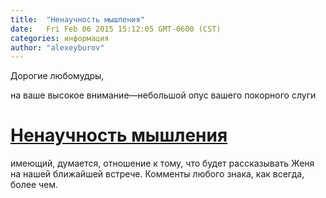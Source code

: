 ```yaml
---
title:  "Ненаучность мышления"
date:   Fri Feb 06 2015 15:12:05 GMT-0600 (CST)
categories: информация
author: "alexeyburov"
---
```


Дорогие любомудры,

на ваше высокое внимание—небольшой опус вашего покорного слуги

<h1><a href="http://snob.ru/profile/27355/blog/87501">Ненаучность мышления</a></h1>

имеющий, думается, отношение к тому, что будет рассказывать Женя на нашей ближайшей встрече. Комменты любого знака, как всегда, более чем.